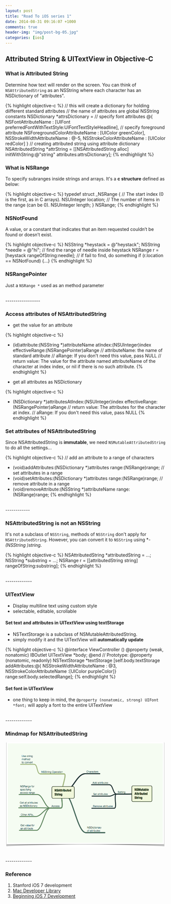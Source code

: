 ```yaml
---
layout: post
title: "Road To iOS series 1"
date: 2014-08-31 09:16:07 +1000
comments: true
header-img: "img/post-bg-05.jpg"
categories: [ios]
---
```


## Attributed String & UITextView in Objective-C

### What is Attributed String
Determine how text will render on the screen. You can think of `NSAttributedString` as an NSString where each character has an NSDictionary of "attributes".

<!--more-->

{% highlight objective-c %}
// this will create a dictionary for holding diifferent standard attributes
// the name of attributes are global NSString constants
NSDictionary *attrsDictionary =
	// specify font attributes
	@{ NSFontAttributeName :
	     [UIFont preferredFontWithTextStyle:UIFontTextStyleHeadline],
	// specify foreground attribute
	  NSForegroundColorAttributeName : [UIColor greenColor],
	  NSStrokeWidthAttributeName : @-5,
	  NSStrokeColorAttributeName : [UIColor redColor] }
// creating attributed string using attribute dictionary
NSAttributedString *attrString =
	[[NSAttributedString alloc] initWithString:@"string" attributes:attrsDictionary];
{% endhighlight %}


### What is NSRange
To specify subranges inside strings and arrays. It's a **c structure** defined as below:

{% highlight objective-c %}
typedef struct _NSRange {
	  // The start index (0 is the first, as in C arrays).
      NSUInteger location;
      // The number of items in the range (can be 0).
      NSUInteger length;
} NSRange;
{% endhighlight %}

### NSNotFound
A value, or a constant that indicates that an item requested couldn’t be found or doesn’t exist.

{% highlight objective-c %}
NSString *heystack = @"heystack";
NSString *needle = @"hi";
// find the range of needle inside heystack
NSRange r = [heystack rangeOfString:needle];
// if fail to find, do something
if (r.location == NSNotFound) {...}
{% endhighlight %}

### NSRangePointer
Just a `NSRange *` used as an method parameter


<br>
-----------------

### Access attributes of NSAttributedString
- get the value for an attribute

{% highlight objective-c %}
- (id)attribute:(NSString *)attributeName atIndex:(NSUInteger)index
								   effectiveRange:(NSRangePointer)aRange
// attributeName: the name of standard attribute
// aRange: If you don't need this value, pass NULL
// return value: The value for the attribute named attributeName of the character at index index, or nil if there is no such attribute.
{% endhighlight %}

- get all attributes as NSDictionary

{% highlight objective-c %}
- (NSDictionary *)attributesAtIndex:(NSUInteger)index effectiveRange:(NSRangePointer)aRange
// return value: The attributes for the character at index.
// aRange: If you don't need this value, pass NULL
{% endhighlight %}

### Set attributes of NSAttributedString
Since NSAttributedString is **immutable**, we need `NSMutableAttributedString` to do all the settings...

{% highlight objective-c %}
// add an attribute to a range of characters
- (void)addAttributes:(NSDictionary *)attributes range:(NSRange)range;
// set attributes in a range
- (void)setAttributes:(NSDictionary *)attributes range:(NSRange)range;
// remove attribute in a range
- (void)removeAttribute:(NSString *)attributeName range:(NSRange)range;
{% endhighlight %}

<br>
------------

### NSAttributedString is not an NSString
It's not a subclass of `NSString`, methods of `NSString` don't apply for `NSAttributedString`. However, you can convert it to `NSString` using **- (NSString *)string**.

{% highlight objective-c %}
NSAttributedString *attributedString = ...;
NSString *substring = ...;
NSRange r = [[attributedString string] rangeOfString:substring];
{% endhighlight %}

<br>
-------------

### UITextView
- Display multiline text using custom style
- selectable, editable, scrollable

#### Set text and attributes in UITextView using textStorage
- NSTextStorage is a subclass of NSMutableAttributedString.
- simply modify it and the UITextView will **automatically update**

{% highlight objective-c %}
@interface ViewController ()
@property (weak, nonatomic) IBOutlet UITextView *body;
@end
// Prototype: @property (nonatomic, readonly) NSTextStorage *textStorage
[self.body.textStorage addAttributes:@{ NSStrokeWidthAttributeName : @3,
                                        NSStrokeColorAttributeName :[UIColor purpleColor]}
                               range:self.body.selectedRange];
{% endhighlight %}

#### Set font in UITextView
- one thing to keep in mind, the `@property (nonatomic, strong) UIFont *font;` will apply a font to the entire UITextView

<br>
-------------

### Mindmap for NSAttributedString
![ NSAttributedString Mindmap ](/images/ios/NSAttributedString.png)

<br>
-------------

### Reference
1. Stanford iOS 7 development
2. [Mac Developer Library](https://developer.apple.com/library/mac/navigation/)
3. [Beginning iOS 7 Development](http://www.apress.com/9781430260226)
